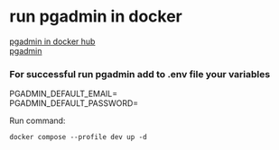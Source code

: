 # run pgadmin in docker

[pgadmin in docker hub](https://hub.docker.com/r/dpage/pgadmin4)  
[pgadmin](https://www.pgadmin.org/docs/pgadmin4/latest/container_deployment.html)

### For successful run pgadmin add to .env file your variables ###

PGADMIN_DEFAULT_EMAIL=  
PGADMIN_DEFAULT_PASSWORD=

Run command:
```
docker compose --profile dev up -d
```

